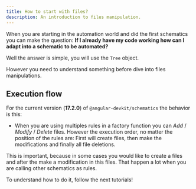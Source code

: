 ```yaml
---
title: How to start with files?
description: An introduction to files manipulation.
---
```

When you are starting in the automation world and did the first schematics you can make the question:
**If I already have my code working how can I adapt into a schematic to be automated?**

Well the answer is simple, you will use the `Tree` object. 

However you need to understand something before dive into files manipulations.
## Execution flow

For the current version (**17.2.0**)  of `@angular-devkit/schematics` the behavior is this:
- When you are using multiples rules in a factory function you can *Add* / *Modify* / *Delete* files. However the execution order, no matter the position of the rules are: First will create files, then make the modifications and finally all file deletions. 

This is important, because in some cases you would like to create a files and after the make a modification in this files. That happen a lot when you are calling other schematics as rules.

To understand how to do it, follow the next tutorials!